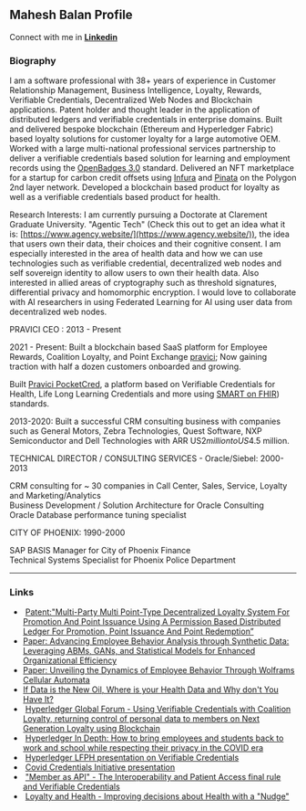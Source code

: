 ## Mahesh Balan Profile


Connect with me in **[Linkedin](https://www.linkedin.com/in/maheshbalan/)**

### Biography

I am a software professional with 38+ years of experience in Customer Relationship Management, Business Intelligence, Loyalty, Rewards, Verifiable Credentials, Decentralized Web Nodes and Blockchain applications. Patent holder and thought leader in the application of distributed ledgers and verifiable credentials in enterprise domains. Built and delivered bespoke blockchain (Ethereum and Hyperledger Fabric) based loyalty solutions for customer loyalty for a large automotive OEM. Worked with a large multi-national professional services partnership to deliver a verifiable credentials based solution for learning and employment records using the [OpenBadges 3.0](https://www.imsglobal.org/spec/ob/v3p0) standard. Delivered an NFT marketplace for a startup for carbon credit offsets using [Infura](https://www.infura.io/networks/ethereum/polygon) and [Pinata](https://www.infura.io/networks/ethereum/polygon) on the Polygon 2nd layer network. Developed a blockchain based product for loyalty as well as a verifiable credentials based product for health. 

Research Interests: I am currently pursuing a Doctorate at Clarement Graduate University. "Agentic Tech" (Check this out to get an idea what it is: [https://www.agency.website/](https://www.agency.website/)), the idea that users own their data, their choices and their cognitive consent. I am especially interested in the area of health data and how we can use technologies such as verifiable credential, decentralized web nodes and self sovereign identity to allow users to own their health data. Also interested in allied areas of cryptography such as threshold signatures, differential privacy and homomorphic encryption. I would love to collaborate with AI researchers in using Federated Learning for AI using user data from decentralized web nodes.  
  
PRAVICI CEO : 2013 - Present  
  
2021 - Present: Built a blockchain based SaaS platform for Employee Rewards, Coalition Loyalty, and Point Exchange [pravici](https://www.pravici.com); Now gaining traction with half a dozen customers onboarded and growing.

Built [Pravici PocketCred](https://www.pocketcred.com), a platform based on Verifiable Credentials for Health, Life Long Learning Credentials and more using [SMART on FHIR](https://spec.smarthealth.cards/)) standards.

2013-2020: Built a successful CRM consulting business with companies such as General Motors, Zebra Technologies, Quest Software, NXP Semiconductor and Dell Technologies with ARR US$2 million to US$4.5 million.
  
TECHNICAL DIRECTOR / CONSULTING SERVICES - Oracle/Siebel: 2000-2013  
  
CRM consulting for ~ 30 companies in Call Center, Sales, Service, Loyalty and Marketing/Analytics  
Business Development / Solution Architecture for Oracle Consulting  
Oracle Database performance tuning specialist  
  
CITY OF PHOENIX: 1990-2000  
  
SAP BASIS Manager for City of Phoenix Finance  
Technical Systems Specialist for Phoenix Police Department

- - -

### Links

*    [Patent:"Multi-Party Multi Point-Type Decentralized Loyalty System For Promotion And Point Issuance Using A Permission Based Distributed Ledger For Promotion, Point Issuance And Point Redemption”](https://patents.google.com/patent/US11854038B1/en?oq=11854038)
*   [Paper: Advancing Employee Behavior Analysis through Synthetic Data: Leveraging ABMs, GANs, and Statistical Models for Enhanced Organizational Efficiency](https://doi.org/10.48550/arXiv.2409.14197)
*   [Paper: Unveiling the Dynamics of Employee Behavior Through Wolframs Cellular Automata](https://doi.org/10.48550/arXiv.2407.09581)
*   [If Data is the New Oil, Where is your Health Data and Why don't You Have It?](https://www.pocketcred.com/post/if-data-is-the-new-oil-where-is-your-health-data-and-why-don-t-you-have-it)
*    [Hyperledger Global Forum - Using Verifiable Credentials with Coalition Loyalty, returning control of personal data to members on Next Generation Loyalty using Blockchain](https://youtu.be/u5MnHfyEz9E)
*    [Hyperledger In Depth: How to bring employees and students back to work and school while respecting their privacy in the COVID era](https://youtu.be/ZLwPNX3cBnE)
*    [Hyperledger LFPH presentation on Verifiable Credentials](https://bit.ly/3qDK07I)
*    [Covid Credentials Initiative presentation](https://zoom.us/rec/share/Q0KsQ9DoKuI68uvsWRlXJpl4lSv6ZZDjP0tUpnxkfh_ojApWCrQzgYcLBMn-Kzza.D6i3fhxLpcLY64rF)
*    ["Member as API" - The Interoperability and Patient Access final rule and Verifiable Credentials](https://www.pocketcred.com/post/member-as-api-the-interoperability-and-patient-access-final-rule-and-verifiable-credentials)
*    [Loyalty and Health - Improving decisions about Health with a "Nudge"](https://www.pocketcred.com/post/loyalty-and-health-improving-decisions-about-health-with-a-nudge)
